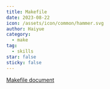 ```yaml
---
title: Makefile
date: 2023-08-22
icon: /assets/icon/common/hammer.svg
author: Haiyue
category:
  - make
tag:
  - skills
star: false
sticky: false
---
```

[Makefile document](https://www.zhaixue.cc/makefile/makefile-intro.html)